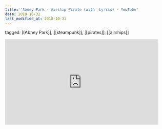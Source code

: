 ```yaml
---
title: 'Abney Park - Airship Pirate (with  Lyrics) - YouTube'
date: 2018-10-31
last_modified_at: 2018-10-31
---
```

tagged: [[Abney Park]], [[steampunk]], [[pirates]], [[airships]]
<iframe allow="accelerometer; autoplay; clipboard-write; encrypted-media; gyroscope; picture-in-picture" allowfullscreen="" frameborder="0" height="281" id="youtube_iframe" src="https://www.youtube.com/embed/TZrh6eooyrg?feature=oembed&amp;enablejsapi=1&amp;origin=https://safe.txmblr.com&amp;wmode=opaque" width="500"></iframe>
